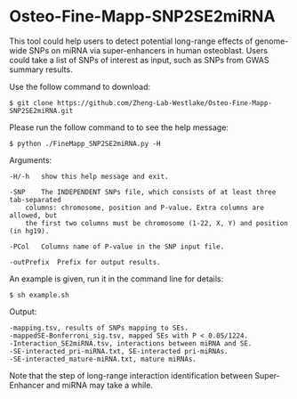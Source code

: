 # Osteo-Fine-Mapp-SNP2SE2miRNA

This tool could help users to detect potential long-range effects of genome-wide SNPs on miRNA via super-enhancers in human osteoblast. Users could take a list of SNPs of interest as input, such as SNPs from GWAS summary results.


Use the follow command to download:

	$ git clone https://github.com/Zheng-Lab-Westlake/Osteo-Fine-Mapp-SNP2SE2miRNA.git 

Please run the follow command to to see the help message:

	$ python ./FineMapp_SNP2SE2miRNA.py -H
	
Arguments:
	
	-H/-h	show this help message and exit.

	-SNP	The INDEPENDENT SNPs file, which consists of at least three tab-separated
		columns: chromosome, position and P-value. Extra columns are allowed, but
		the first two columns must be chromosome (1-22, X, Y) and position (in hg19). 
	
	-PCol	Columns name of P-value in the SNP input file.
	
	-outPrefix	Prefix for output results.

An example is given, run it in the command line for details:

	$ sh example.sh
	
Output:

	-mapping.tsv, results of SNPs mapping to SEs.
	-mappedSE-Bonferroni_sig.tsv, mapped SEs with P < 0.05/1224.
	-Interaction_SE2miRNA.tsv, interactions between miRNA and SE.
	-SE-interacted_pri-miRNA.txt, SE-interacted pri-miRNAs.
	-SE-interacted_mature-miRNA.txt, mature miRNAs.



 Note that the step of long-range interaction identification between Super-Enhancer and miRNA may take a while. 


